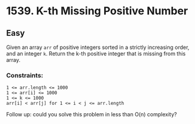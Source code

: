 # 1539. K-th Missing Positive Number

## Easy

Given an array `arr` of positive integers sorted in a strictly increasing order, and an integer `k`.
Return the k-th positive integer that is missing from this array.

### Constraints:
`1 <= arr.length <= 1000`  
`1 <= arr[i] <= 1000`  
`1 <= k <= 1000`  
`arr[i] < arr[j] for 1 <= i < j <= arr.length`

Follow up: could you solve this problem in less than O(n) complexity?